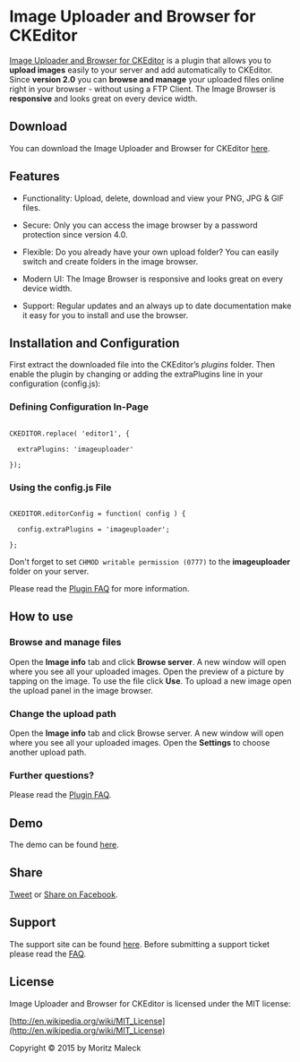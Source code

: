 # Image Uploader and Browser for CKEditor
[Image Uploader and Browser for CKEditor](http://imageuploaderforckeditor.altervista.org/) is a plugin that allows you to **upload images** easily to your server and add automatically to CKEditor. Since **version 2.0** you can **browse and manage** your uploaded files online right in your browser - without using a FTP Client. The Image Browser is **responsive** and looks great on every device width.

## Download
You can download the Image Uploader and Browser for CKEditor [here](http://ckeditor.com/addon/imageuploader).

## Features
* Functionality: Upload, delete, download and view your PNG, JPG & GIF files.
* Secure: Only you can access the image browser by a password protection since version 4.0.
* Flexible: Do you already have your own upload folder? You can easily switch and create folders in the image browser.
* Modern UI: The Image Browser is responsive and looks great on every device width.
* Support: Regular updates and an always up to date documentation make it easy for you to install and use the browser.

## Installation and Configuration
First extract the downloaded file into the CKEditor’s *plugins* folder. Then enable the plugin by changing or adding the extraPlugins line in your configuration (config.js):

### Defining Configuration In-Page
```
CKEDITOR.replace( 'editor1', {
  extraPlugins: 'imageuploader'
});
```

### Using the config.js File
```
CKEDITOR.editorConfig = function( config ) {
  config.extraPlugins = 'imageuploader';
};
```

Don't forget to set `CHMOD writable permission (0777)` to the **imageuploader** folder on your server.

Please read the [Plugin FAQ](http://imageuploaderforckeditor.altervista.org/support/) for more information.

## How to use

### Browse and manage files
Open the **Image info** tab and click **Browse server**. A new window will open where you see all your uploaded images. Open the preview of a picture by tapping on the image. To use the file click **Use**. To upload a new image open the upload panel in the image browser.

### Change the upload path
Open the **Image info** tab and click Browse server. A new window will open where you see all your uploaded images. Open the **Settings** to choose another upload path.

### Further questions?
Please read the [Plugin FAQ](http://imageuploaderforckeditor.altervista.org/support/).

## Demo
The demo can be found [here](http://imageuploaderforckeditor.altervista.org/demo.php).

## Share
[Tweet](http://twitter.com/share?url=http://imageuploaderforckeditor.altervista.org&text=Use%20the%20Image%20Uploader%20for%20CKEditor%20for%20free%20now!%20&hashtags=imageuploaderforckeditor) or [Share on Facebook](http://www.facebook.com/sharer.php?u=http://imageuploaderforckeditor.altervista.org).

## Support
The support site can be found [here](http://ibm.bplaced.com/contact/index.php?cdproject=Image%20Uploader%20and%20Browser%20for%20CKEditor). Before submitting a support ticket please read the [FAQ](http://imageuploaderforckeditor.altervista.org/support/).

## License
Image Uploader and Browser for CKEditor is licensed under the MIT license:
[http://en.wikipedia.org/wiki/MIT_License](http://en.wikipedia.org/wiki/MIT_License)

Copyright © 2015 by Moritz Maleck
